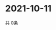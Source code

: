 # 2021-10-11
  共 0条

  <!-- BEGIN -->
  <!-- 最后更新时间Mon Oct 11 2021 08:04:36 GMT+0000 (Coordinated Universal Time) -->
  
  <!-- END -->
  
  